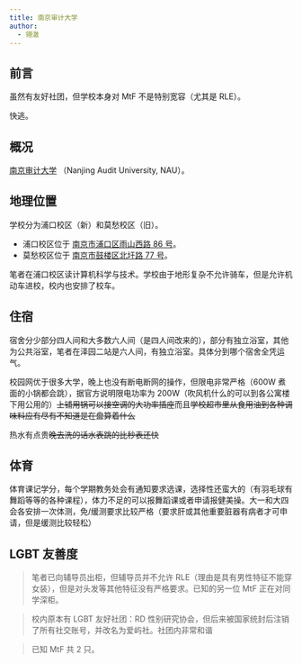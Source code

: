 ```yaml
---
title: 南京审计大学
author:
  - 翎澈
---
```


## 前言

虽然有友好社团，但学校本身对 MtF 不是特别宽容（尤其是 RLE）。

快逃。

## 概况

[南京审计大学](https://www.nau.edu.cn/) （Nanjing Audit University, NAU）。

## 地理位置

学校分为浦口校区（新）和莫愁校区（旧）。

- 浦口校区位于 [南京市浦口区雨山西路 86 号](https://amap.com/place/B00190AK3A)。
- 莫愁校区位于 [南京市鼓楼区北圩路 77 号](https://amap.com/place/B001905DIP)。

笔者在浦口校区读计算机科学与技术。学校由于地形复杂不允许骑车，但是允许机动车进校，校内也安排了校车。

## 住宿

宿舍分少部分四人间和大多数六人间（是四人间改来的），部分有独立浴室，其他为公共浴室，笔者在泽园二站是六人间，有独立浴室。具体分到哪个宿舍全凭运气。

校园网优于很多大学，晚上也没有断电断网的操作，但限电非常严格（600W 煮面的小锅都会跳），据官方说明限电功率为 200W（吹风机什么的可以到各公寓楼下用公用的）~~上铺用锅可以接空调的大功率插座~~而且~~学校超市里从食用油到各种调味料应有尽有不知道是在盘算着什么~~

热水有点贵~~晚去洗的话水表跳的比秒表还快~~

## 体育

体育课记学分，每个学期教务处会有通知要求选课，选择性还蛮大的（有羽毛球有舞蹈等等的各种课程），体力不足的可以报舞蹈课或者申请报健美操。大一和大四会各安排一次体测，免/缓测要求比较严格（要求肝或其他重要脏器有病者才可申请，但是缓测比较轻松）

## LGBT 友善度

> 笔者已向辅导员出柜，但辅导员并不允许 RLE（理由是具有男性特征不能穿女装），但是对头发等其他特征没有严格要求。已知的另一位 MtF 正在对同学深柜。

> 校内原本有 LGBT 友好社团：RD 性别研究协会，但后来被国家统封后注销了所有社交账号，并改名为爱屿社。社团内非常和谐

> 已知 MtF 共 2 只。
